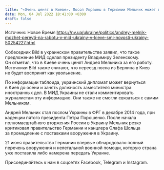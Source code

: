 ```yaml
---
title: "«Очень ценят в Киеве». Посол Украины в Германии Мельник может вскоре оставить пост — Bild"
date: Mon, 04 Jul 2022 18:41:00 +0300
draft: false
---
```

Источник: Новое Время https://nv.ua/ukraine/politics/andrey-melnik-mozhet-pereyti-na-rabotu-v-mid-ukrainy-v-kieve-smi-novosti-ukrainy-50254227.html


Собеседник Bild в украинском правительстве заявил, что такое предложение МИД сделал президенту Владимиру Зеленскому. Он отметил, что в Киеве очень ценят Андрея Мельника за его работу. Источники Bild также считают, что переезд посла из Берлина в Киев не будет воспринят как увольнение.

По информации таблоида, украинский дипломат может вернуться в Киев до осени и занять должность заместителя министра иностранных дел. В МИД Украины не стали комментировать журналистам эту информацию. Они также не смогли связаться с самим Мельником.

Андрей Мельник стал послом Украины в ФРГ в декабре 2014 года, при каденции пятого президента Петра Порошенко. После начала полномасштабного вторжения России в Украину Мельник резко критиковал правительство Германии и канцлера Олафа Шольца за промедление с поставками вооружения в Украину.

21 июня правительство Германии впервые обнародовало полный перечень вооружения и нелетальной военной помощи, которую страна уже поставила либо намерена передать Украине.

Присоединяйтесь к нам в соцсетях Facebook, Telegram и Instagram.
